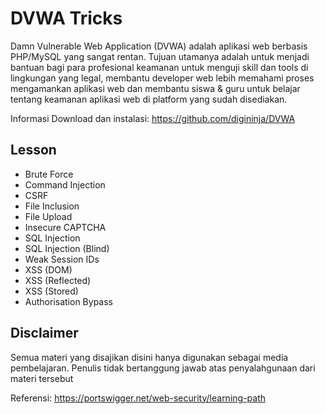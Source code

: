 # DVWA Tricks
Damn Vulnerable Web Application (DVWA) adalah aplikasi web berbasis PHP/MySQL yang sangat rentan. Tujuan utamanya adalah untuk menjadi bantuan bagi para profesional keamanan untuk menguji skill dan tools di lingkungan yang legal, membantu developer web lebih memahami proses mengamankan aplikasi web dan membantu siswa & guru untuk belajar tentang keamanan aplikasi web di platform yang sudah disediakan.

Informasi Download dan instalasi: https://github.com/digininja/DVWA

## Lesson
- Brute Force
- Command Injection
- CSRF
- File Inclusion
- File Upload
- Insecure CAPTCHA
- SQL Injection
- SQL Injection (Blind)
- Weak Session IDs
- XSS (DOM)
- XSS (Reflected)
- XSS (Stored)
- Authorisation Bypass

## Disclaimer
Semua materi yang disajikan disini hanya digunakan sebagai media pembelajaran. Penulis tidak bertanggung jawab atas penyalahgunaan dari materi tersebut

Referensi: https://portswigger.net/web-security/learning-path